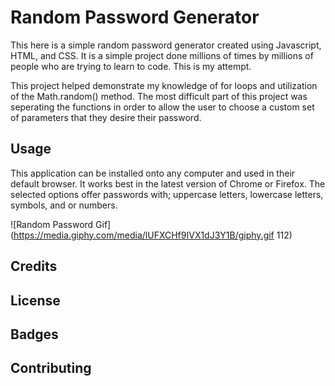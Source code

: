 # Random Password Generator
This here is a simple random password generator created using Javascript, HTML, and CSS. It is a simple project done millions of times by millions of people who are trying to learn to code. This is my attempt. 

This project helped demonstrate my knowledge of for loops and utilization of the Math.random() method. The most difficult part of this project was seperating the functions in order to allow the user to choose a custom set of parameters that they desire their password.

## Usage 
This application can be installed onto any computer and used in their default browser. It works best in the latest version of Chrome or Firefox. The selected options offer passwords with; uppercase letters, lowercase letters, symbols, and or numbers. 

![Random Password Gif](https://media.giphy.com/media/lUFXCHf9IVX1dJ3Y1B/giphy.gif 112)


## Credits

## License

## Badges

## Contributing


